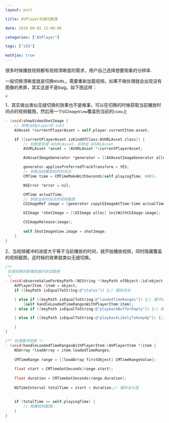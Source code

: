 ```yaml
---
layout: post

title: AVPlayer无缝切换源

date: 2018-08-02 12:00:00

categories: ["AVPlayer"]

tags: ["iOS"]

mathjax: true
---
```


很多时候播放视频都有视频清晰度的需求，用户自己选择想要观看的分辨率.

一般切换清晰度就是切换`NSURL`，需要重新加载视频，如果不做处理就会出现没有图像的黑屏，其实这是不是bug。如下图这样：

<img src="https://cdn.jsdelivr.net/gh/dongjiawang/BlogImage@1.0/img/20190527225059.png" style="zoom:50%;" />

1、其实做出类似无缝切换的效果也不是难事，可以在切换的时候获取当前播放时间点的视频截图，然后用一个`UIImageView`覆盖到当前的`view`上

```objectivec
- (void)showVideoShotImage {
    // 获取当前player的 sset
    AVAsset *currentPlayerAsset = self.player.currentItem.asset;

    if ([currentPlayerAsset isKindOfClass:AVURLAsset.class]) {
		// 判断是否是 AVURLAsset，并转成 AVURLAsset
        AVURLAsset *asset = (AVURLAsset *)currentPlayerAsset;

        AVAssetImageGenerator *generator = [[AVAssetImageGenerator alloc] initWithAsset:asset];

        generator.appliesPreferredTrackTransform = YES;
		// 获取当前播放到的时间点
        CMTime time = CMTimeMakeWithSeconds(self.playingTime, 600);

        NSError *error = nil;

        CMTime actualTime;
		// 获取当前时间点的视频截图
        CGImageRef image = [generator copyCGImageAtTime:time actualTime:&actualTime error:&error];

        UIImage *shotImage = [[UIImage alloc] initWithCGImage:image];

        CGImageRelease(image);
        
        self.ShotImageView.image = shotImage;
    }
}
```

2、当视频缓冲的进度大于等于当前播放的时间，就开始播放视频，同时隐藏覆盖的视频截图，这时候的效果就类似无缝切换。

```objectivec
/**
 处理观察到都播放器的状态数据
 */
- (void)observeValueForKeyPath:(NSString *)keyPath ofObject:(id)object change:(NSDictionary<NSKeyValueChangeKey,id> *)change context:(void *)context {
    AVPlayerItem *item = object;
    if ([keyPath isEqualToString:@"status"]) {// 播放状态

    } else if ([keyPath isEqualToString:@"loadedTimeRanges"]) {// 缓冲进度
        [self handleLoadedTimeRangesWithPlayerItem:item];
    } else if ([keyPath isEqualToString:@"playbackBufferEmpty"]) {// 跳转后没数据

    } else if ([keyPath isEqualToString:@"playbackLikelyToKeepUp"]) {// 跳转后有数据

    }
}
```

```objectivec
/** 处理缓冲进度 */
- (void)handleLoadedTimeRangesWithPlayerItem:(AVPlayerItem *)item {
    NSArray *loadArray = item.loadedTimeRanges;
    
    CMTimeRange range = [[loadArray firstObject] CMTimeRangeValue];
    
    float start = CMTimeGetSeconds(range.start);
    
    float duration = CMTimeGetSeconds(range.duration);
    
    NSTimeInterval totalTime = start + duration;// 缓存总长度
    
    
    if (totalTime >= self.playingTime) {
		// 隐藏视频截图
    }
}
```


